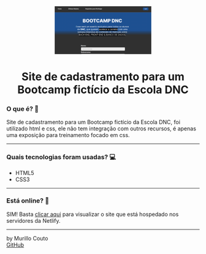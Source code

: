 <div align="center">
	<a href="(https://github.com/MurilloCouto/bootcamp-dnc)" target="_blank">
		<img src="imagemIntro.png" alt="IntroImage" width="50%"/>
	</a>
</div>

<div align="center">
	<h1>Site de cadastramento para um Bootcamp fictício da Escola DNC</h1>
</div>

### O que é? 🤔
Site de cadastramento para um Bootcamp fictício da Escola DNC, foi utilizado html e css, ele não tem integração com outros recursos, é apenas uma exposição para treinamento focado em css.
<hr>

### Quais tecnologias foram usadas? 💻
- HTML5
- CSS3
<hr>

### Está online? 📡
SIM! Basta [clicar aqui](bootcamp-dnc-css.netlify.app) para visualizar o site que está hospedado nos servidores da Netlify.
<hr>

by Murillo Couto<br>
[GitHub](https://github.com/MurilloCouto)
